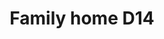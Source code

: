---
title      : "Family home D14"
description: "Residential design for a family house.\n\nArchitecture: somumaja.lv\nYear: 2021\nArea: 134m2\nLocation: Riga, Latvia\n\nInterior design: Annija Straume, Anna Miezīte"
gallery    : {
    folder: "D14",
    images: ["D14_1", "D14_2", "D14_3", "D14_4", "D14_5", "D14_6", "D14_7", "D14_8"],
}
position: "center"
---
